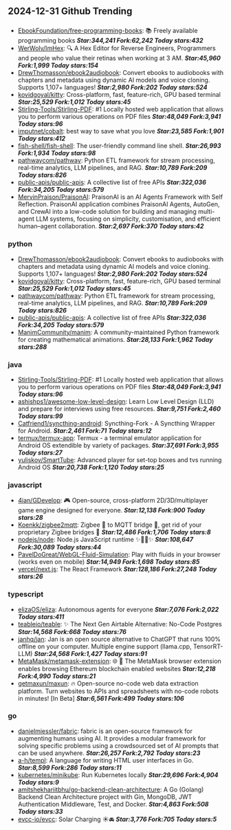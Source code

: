 ## 2024-12-31 Github Trending

### 
* [EbookFoundation/free-programming-books](https://github.com/EbookFoundation/free-programming-books): 📚 Freely available programming books ***Star:344,241 Fork:62,242 Today stars:432***
* [WerWolv/ImHex](https://github.com/WerWolv/ImHex): 🔍 A Hex Editor for Reverse Engineers, Programmers and people who value their retinas when working at 3 AM. ***Star:45,960 Fork:1,999 Today stars:154***
* [DrewThomasson/ebook2audiobook](https://github.com/DrewThomasson/ebook2audiobook): Convert ebooks to audiobooks with chapters and metadata using dynamic AI models and voice cloning. Supports 1,107+ languages! ***Star:2,980 Fork:202 Today stars:524***
* [kovidgoyal/kitty](https://github.com/kovidgoyal/kitty): Cross-platform, fast, feature-rich, GPU based terminal ***Star:25,529 Fork:1,012 Today stars:45***
* [Stirling-Tools/Stirling-PDF](https://github.com/Stirling-Tools/Stirling-PDF): #1 Locally hosted web application that allows you to perform various operations on PDF files ***Star:48,049 Fork:3,941 Today stars:96***
* [imputnet/cobalt](https://github.com/imputnet/cobalt): best way to save what you love ***Star:23,585 Fork:1,901 Today stars:412***
* [fish-shell/fish-shell](https://github.com/fish-shell/fish-shell): The user-friendly command line shell. ***Star:26,993 Fork:1,934 Today stars:98***
* [pathwaycom/pathway](https://github.com/pathwaycom/pathway): Python ETL framework for stream processing, real-time analytics, LLM pipelines, and RAG. ***Star:10,789 Fork:209 Today stars:826***
* [public-apis/public-apis](https://github.com/public-apis/public-apis): A collective list of free APIs ***Star:322,036 Fork:34,205 Today stars:579***
* [MervinPraison/PraisonAI](https://github.com/MervinPraison/PraisonAI): PraisonAI is an AI Agents Framework with Self Reflection. PraisonAI application combines PraisonAI Agents, AutoGen, and CrewAI into a low-code solution for building and managing multi-agent LLM systems, focusing on simplicity, customisation, and efficient human–agent collaboration. ***Star:2,697 Fork:370 Today stars:42***

### python
* [DrewThomasson/ebook2audiobook](https://github.com/DrewThomasson/ebook2audiobook): Convert ebooks to audiobooks with chapters and metadata using dynamic AI models and voice cloning. Supports 1,107+ languages! ***Star:2,980 Fork:202 Today stars:524***
* [kovidgoyal/kitty](https://github.com/kovidgoyal/kitty): Cross-platform, fast, feature-rich, GPU based terminal ***Star:25,529 Fork:1,012 Today stars:45***
* [pathwaycom/pathway](https://github.com/pathwaycom/pathway): Python ETL framework for stream processing, real-time analytics, LLM pipelines, and RAG. ***Star:10,789 Fork:209 Today stars:826***
* [public-apis/public-apis](https://github.com/public-apis/public-apis): A collective list of free APIs ***Star:322,036 Fork:34,205 Today stars:579***
* [ManimCommunity/manim](https://github.com/ManimCommunity/manim): A community-maintained Python framework for creating mathematical animations. ***Star:28,133 Fork:1,962 Today stars:288***

### java
* [Stirling-Tools/Stirling-PDF](https://github.com/Stirling-Tools/Stirling-PDF): #1 Locally hosted web application that allows you to perform various operations on PDF files ***Star:48,049 Fork:3,941 Today stars:96***
* [ashishps1/awesome-low-level-design](https://github.com/ashishps1/awesome-low-level-design): Learn Low Level Design (LLD) and prepare for interviews using free resources. ***Star:9,751 Fork:2,460 Today stars:99***
* [Catfriend1/syncthing-android](https://github.com/Catfriend1/syncthing-android): Syncthing-Fork - A Syncthing Wrapper for Android. ***Star:2,461 Fork:71 Today stars:12***
* [termux/termux-app](https://github.com/termux/termux-app): Termux - a terminal emulator application for Android OS extendible by variety of packages. ***Star:37,691 Fork:3,955 Today stars:27***
* [yuliskov/SmartTube](https://github.com/yuliskov/SmartTube): Advanced player for set-top boxes and tvs running Android OS ***Star:20,738 Fork:1,120 Today stars:25***

### javascript
* [4ian/GDevelop](https://github.com/4ian/GDevelop): 🎮 Open-source, cross-platform 2D/3D/multiplayer game engine designed for everyone. ***Star:12,138 Fork:900 Today stars:28***
* [Koenkk/zigbee2mqtt](https://github.com/Koenkk/zigbee2mqtt): Zigbee 🐝 to MQTT bridge 🌉, get rid of your proprietary Zigbee bridges 🔨 ***Star:12,486 Fork:1,706 Today stars:8***
* [nodejs/node](https://github.com/nodejs/node): Node.js JavaScript runtime ✨🐢🚀✨ ***Star:108,647 Fork:30,089 Today stars:44***
* [PavelDoGreat/WebGL-Fluid-Simulation](https://github.com/PavelDoGreat/WebGL-Fluid-Simulation): Play with fluids in your browser (works even on mobile) ***Star:14,949 Fork:1,698 Today stars:85***
* [vercel/next.js](https://github.com/vercel/next.js): The React Framework ***Star:128,186 Fork:27,248 Today stars:26***

### typescript
* [elizaOS/eliza](https://github.com/elizaOS/eliza): Autonomous agents for everyone ***Star:7,076 Fork:2,022 Today stars:411***
* [teableio/teable](https://github.com/teableio/teable): ✨ The Next Gen Airtable Alternative: No-Code Postgres ***Star:14,568 Fork:668 Today stars:76***
* [janhq/jan](https://github.com/janhq/jan): Jan is an open source alternative to ChatGPT that runs 100% offline on your computer. Multiple engine support (llama.cpp, TensorRT-LLM) ***Star:24,568 Fork:1,427 Today stars:91***
* [MetaMask/metamask-extension](https://github.com/MetaMask/metamask-extension): 🌐 🔌 The MetaMask browser extension enables browsing Ethereum blockchain enabled websites ***Star:12,218 Fork:4,990 Today stars:21***
* [getmaxun/maxun](https://github.com/getmaxun/maxun): 🔥 Open-source no-code web data extraction platform. Turn websites to APIs and spreadsheets with no-code robots in minutes! [In Beta] ***Star:6,561 Fork:499 Today stars:106***

### go
* [danielmiessler/fabric](https://github.com/danielmiessler/fabric): fabric is an open-source framework for augmenting humans using AI. It provides a modular framework for solving specific problems using a crowdsourced set of AI prompts that can be used anywhere. ***Star:26,257 Fork:2,792 Today stars:23***
* [a-h/templ](https://github.com/a-h/templ): A language for writing HTML user interfaces in Go. ***Star:8,599 Fork:286 Today stars:11***
* [kubernetes/minikube](https://github.com/kubernetes/minikube): Run Kubernetes locally ***Star:29,696 Fork:4,904 Today stars:9***
* [amitshekhariitbhu/go-backend-clean-architecture](https://github.com/amitshekhariitbhu/go-backend-clean-architecture): A Go (Golang) Backend Clean Architecture project with Gin, MongoDB, JWT Authentication Middleware, Test, and Docker. ***Star:4,863 Fork:508 Today stars:33***
* [evcc-io/evcc](https://github.com/evcc-io/evcc): Solar Charging ☀️🚘 ***Star:3,776 Fork:705 Today stars:5***

